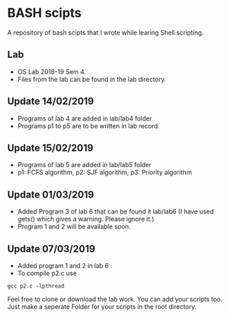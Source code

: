 # BASH scipts

A repository of bash scipts that I wrote while learing Shell scripting.

## Lab
 * OS Lab 2018-19 Sem 4.
 * Files from the lab can be found in the lab directory.

## Update 14/02/2019
 * Programs of lab 4 are added in lab/lab4 folder
 * Programs p1 to p5 are to be written in lab record.

## Update 15/02/2019
 * Programs of lab 5 are added in lab/lab5 folder
 * p1: FCFS algorithm, p2: SJF algorithm, p3: Priority algorithm

## Update 01/03/2019
 * Added Program 3 of lab 6 that can be found it lab/lab6 (I have used gets() which gives a warning. Please ignore it.)
 * Program 1 and 2 will be available soon. 

## Update 07/03/2019
 * Added program 1 and 2 in lab 6
 * To compile p2.c use
 ```
 gcc p2.c -lpthread
 ```

Feel free to clone or download the lab work.
You can add your scripts too. Just make a seperate Folder for your scripts in the root directory.
